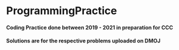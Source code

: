 # ProgrammingPractice

#### Coding Practice done between 2019 - 2021 in preparation for CCC

#### Solutions are for the respective problems uploaded on DMOJ
